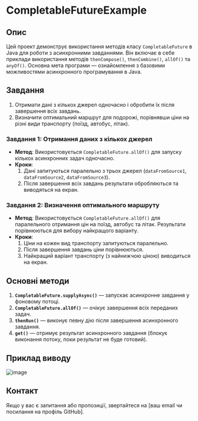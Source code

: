 # CompletableFutureExample

## Опис
Цей проект демонструє використання методів класу `CompletableFuture` в Java для роботи з асинхронними завданнями. Він включає в себе приклади використання методів `thenCompose()`, `thenCombine()`, `allOf()` та `anyOf()`. Основна мета програми — ознайомлення з базовими можливостями асинхронного програмування в Java.

## Завдання
1. Отримати дані з кількох джерел одночасно і обробити їх після завершення всіх завдань.
2. Визначити оптимальний маршрут для подорожі, порівнявши ціни на різні види транспорту (поїзд, автобус, літак).

### Завдання 1: Отримання даних з кількох джерел
- **Метод**: Використовується `CompletableFuture.allOf()` для запуску кількох асинхронних задач одночасно.
- **Кроки**:
  1. Дані запитуються паралельно з трьох джерел (`dataFromSource1`, `dataFromSource2`, `dataFromSource3`).
  2. Після завершення всіх завдань результати обробляються та виводяться на екран.

### Завдання 2: Визначення оптимального маршруту
- **Метод**: Використовується `CompletableFuture.allOf()` для паралельного отримання цін на поїзд, автобус та літак. Результати порівнюються для вибору найкращого варіанту.
- **Кроки**:
  1. Ціни на кожен вид транспорту запитуються паралельно.
  2. Після завершення завдань ціни порівнюються.
  3. Найкращий варіант транспорту (з найнижчою ціною) виводиться на екран.

## Основні методи
1. **`CompletableFuture.supplyAsync()`** — запускає асинхронне завдання у фоновому потоці.
2. **`CompletableFuture.allOf()`** — очікує завершення всіх переданих задач.
3. **`thenRun()`** — виконує певну дію після завершення асинхронного завдання.
4. **`get()`** — отримує результат асинхронного завдання (блокує виконання потоку, поки результат не буде готовий).

## Приклад виводу
![image](https://github.com/vitaliks01/-4-/blob/main/Screenshot_6.png)

## Контакт
Якщо у вас є запитання або пропозиції, звертайтеся на [ваш email чи посилання на профіль GitHub].

